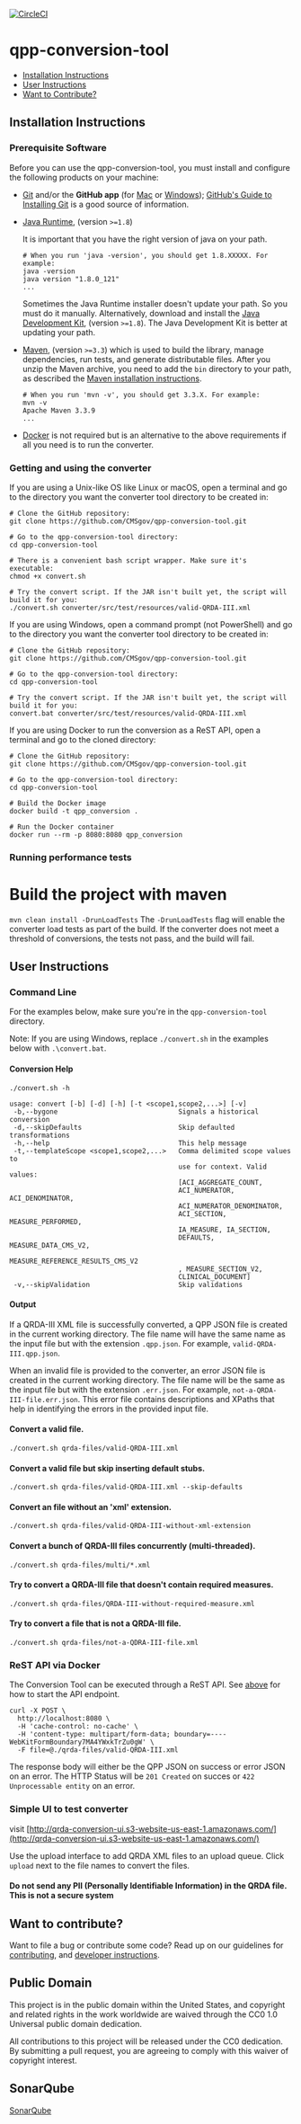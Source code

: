 [![CircleCI](https://circleci.com/gh/CMSgov/qpp-conversion-tool.svg?style=shield&circle-token=138a1805ad2eb5e0a97e740abefd217aea014731)](https://circleci.com/gh/CMSgov/qpp-conversion-tool)

# qpp-conversion-tool

* [Installation Instructions](#developer-installation-instructions)
* [User Instructions](#user-instructions)
* [Want to Contribute?](#want-to-contribute)

## Installation Instructions

### Prerequisite Software

Before you can use the qpp-conversion-tool, you must install and configure the following products on your machine:

* [Git](http://git-scm.com) and/or the **GitHub app** (for [Mac](http://mac.github.com) or
  [Windows](http://windows.github.com)); [GitHub's Guide to Installing
  Git](https://help.github.com/articles/set-up-git) is a good source of information.

* [Java Runtime](https://java.com/download), (version `>=1.8`)

  It is important that you have the right version of java on your path.

  ```shell
  # When you run 'java -version', you should get 1.8.XXXXX. For example:
  java -version
  java version "1.8.0_121"
  ...
  ```

  Sometimes the Java Runtime installer doesn't update your path. So you must do it manually. Alternatively, download and install the [Java Development Kit](http://www.oracle.com/technetwork/es/java/javase/downloads/index.html), (version `>=1.8`). The Java Development Kit is better at updating your path.

* [Maven](https://maven.apache.org), (version `>=3.3`) which is used to build the library, manage dependencies,
  run tests, and generate distributable files. After you unzip the Maven archive, you need to add the `bin` directory to your path, as described the [Maven installation instructions](https://maven.apache.org/install.html).

  ```shell
  # When you run 'mvn -v', you should get 3.3.X. For example:
  mvn -v
  Apache Maven 3.3.9
  ...
  ```
* [Docker](https://www.docker.com) is not required but is an alternative to the above requirements if all you need is to run the converter.

### Getting and using the converter

If you are using a Unix-like OS like Linux or macOS, open a terminal and go to the directory you want the converter tool directory to be created in:

```shell
# Clone the GitHub repository:
git clone https://github.com/CMSgov/qpp-conversion-tool.git

# Go to the qpp-conversion-tool directory:
cd qpp-conversion-tool

# There is a convenient bash script wrapper. Make sure it's executable:
chmod +x convert.sh

# Try the convert script. If the JAR isn't built yet, the script will build it for you:
./convert.sh converter/src/test/resources/valid-QRDA-III.xml
```

If you are using Windows, open a command prompt (not PowerShell) and go to the directory you want the converter tool directory to be created in:

```shell
# Clone the GitHub repository:
git clone https://github.com/CMSgov/qpp-conversion-tool.git

# Go to the qpp-conversion-tool directory:
cd qpp-conversion-tool

# Try the convert script. If the JAR isn't built yet, the script will build it for you:
convert.bat converter/src/test/resources/valid-QRDA-III.xml
```

If you are using Docker to run the conversion as a ReST API, open a terminal and go to the cloned directory:

```shell
# Clone the GitHub repository:
git clone https://github.com/CMSgov/qpp-conversion-tool.git

# Go to the qpp-conversion-tool directory:
cd qpp-conversion-tool

# Build the Docker image
docker build -t qpp_conversion .

# Run the Docker container
docker run --rm -p 8080:8080 qpp_conversion
```

### Running performance tests
# Build the project with maven
```mvn clean install -DrunLoadTests```
The ```-DrunLoadTests``` flag will enable the converter load tests as part of the build. If the converter does not meet a threshold of conversions, the tests not pass, and the build will fail.

## User Instructions

### Command Line
For the examples below, make sure you're in the `qpp-conversion-tool` directory.

Note: If you are using Windows, replace `./convert.sh` in the examples below with `.\convert.bat`.

#### Conversion Help
```shell
./convert.sh -h
```

```
usage: convert [-b] [-d] [-h] [-t <scope1,scope2,...>] [-v]
 -b,--bygone                              Signals a historical conversion
 -d,--skipDefaults                        Skip defaulted transformations
 -h,--help                                This help message
 -t,--templateScope <scope1,scope2,...>   Comma delimited scope values to
                                          use for context. Valid values:
                                          [ACI_AGGREGATE_COUNT,
                                          ACI_NUMERATOR, ACI_DENOMINATOR,
                                          ACI_NUMERATOR_DENOMINATOR,
                                          ACI_SECTION, MEASURE_PERFORMED,
                                          IA_MEASURE, IA_SECTION,
                                          DEFAULTS, MEASURE_DATA_CMS_V2,
                                          MEASURE_REFERENCE_RESULTS_CMS_V2
                                          , MEASURE_SECTION_V2,
                                          CLINICAL_DOCUMENT]
 -v,--skipValidation                      Skip validations
```

#### Output
If a QRDA-III XML file is successfully converted, a QPP JSON file is created in the current working directory.
The file name will have the same name as the input file but with the extension `.qpp.json`.
For example, `valid-QRDA-III.qpp.json`.

When an invalid file is provided to the converter, an error JSON file is created in the current working directory.
The file name will be the same as the input file but with the extension `.err.json`.
For example, `not-a-QRDA-III-file.err.json`.  This error file contains descriptions and XPaths that help in identifying the
errors in the provided input file.

#### Convert a valid file.

```shell
./convert.sh qrda-files/valid-QRDA-III.xml
```

#### Convert a valid file but skip inserting default stubs.

```shell
./convert.sh qrda-files/valid-QRDA-III.xml --skip-defaults
```

#### Convert an file without an 'xml' extension.

```shell
./convert.sh qrda-files/valid-QRDA-III-without-xml-extension
```

#### Convert a bunch of QRDA-III files concurrently (multi-threaded).

```shell
./convert.sh qrda-files/multi/*.xml
```

#### Try to convert a QRDA-III file that doesn't contain required measures.

```shell
./convert.sh qrda-files/QRDA-III-without-required-measure.xml
```

#### Try to convert a file that is not a QRDA-III file.

```shell
./convert.sh qrda-files/not-a-QDRA-III-file.xml
```

### ReST API via Docker
The Conversion Tool can be executed through a ReST API.  See [above](#getting-and-using-the-converter) for how to start the API endpoint.
```shell
curl -X POST \
  http://localhost:8080 \
  -H 'cache-control: no-cache' \
  -H 'content-type: multipart/form-data; boundary=----WebKitFormBoundary7MA4YWxkTrZu0gW' \
  -F file=@./qrda-files/valid-QRDA-III.xml
```

The response body will either be the QPP JSON on success or error JSON on an error.
The HTTP Status will be `201 Created` on succes or `422 Unprocessable entity` on an error.

### Simple UI to test converter

visit [http://qrda-conversion-ui.s3-website-us-east-1.amazonaws.com/](http://qrda-conversion-ui.s3-website-us-east-1.amazonaws.com/) 

Use the upload interface to add QRDA XML files to an upload queue. Click `upload` next to the file names to convert the files.

#### Do not send any PII (Personally Identifiable Information) in the QRDA file.  This is not a secure system

## Want to contribute?

Want to file a bug or contribute some code? Read up on our
guidelines for [contributing][contributing], and [developer instructions][developer].

[contributing]: https://github.com/CMSgov/qpp-conversion-tool/blob/master/CONTRIBUTING.md
[developer]: https://github.com/CMSgov/qpp-conversion-tool/blob/master/DEVELOPER.md

## Public Domain
This project is in the public domain within the United States, and copyright and related rights in the work worldwide are waived through the CC0 1.0 Universal public domain dedication.

All contributions to this project will be released under the CC0 dedication. By submitting a pull request, you are agreeing to comply with this waiver of copyright interest.

## SonarQube
[SonarQube](http://sonar.shareddev.flexion.us:9000/dashboard?id=gov.cms.qpp.conversion%3Aqpp-conversion)

